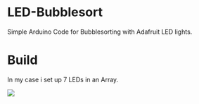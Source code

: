 # LED-Bubblesort

Simple Arduino Code for Bubblesorting with Adafruit LED lights.

# Build

In my case i set up 7 LEDs in an Array.

![](media.giphy.com/media/pzB5n6MFMaM7zqlcqz/giphy.gif)
